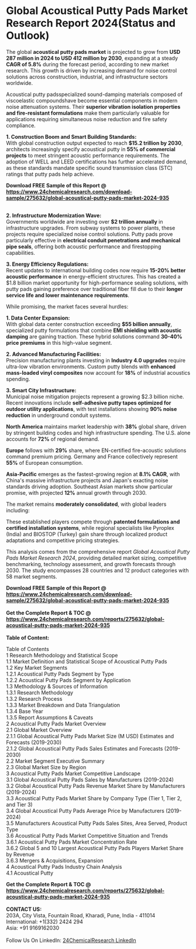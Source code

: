<h1>Global Acoustical Putty Pads Market Research Report 2024(Status and Outlook)</h1><p>The global <strong>acoustical putty pads market</strong> is projected to grow from <strong>USD 287 million in 2024 to USD 412 million by 2030</strong>, expanding at a steady <strong>CAGR of 5.8%</strong> during the forecast period, according to new market research. This growth is driven by increasing demand for noise control solutions across construction, industrial, and infrastructure sectors worldwide.</p><p>Acoustical putty padsspecialized sound-damping materials composed of viscoelastic compoundshave become essential components in modern noise attenuation systems. Their <strong>superior vibration isolation properties and fire-resistant formulations</strong> make them particularly valuable for applications requiring simultaneous noise reduction and fire safety compliance.</p><p><strong>1. Construction Boom and Smart Building Standards:</strong><br>
With global construction output expected to reach <strong>$15.2 trillion by 2030</strong>, architects increasingly specify acoustical putty in <strong>55% of commercial projects</strong> to meet stringent acoustic performance requirements. The adoption of WELL and LEED certifications has further accelerated demand, as these standards mandate specific sound transmission class (STC) ratings that putty pads help achieve.</p><div><b>Download FREE Sample of this Report @ 
            <a href="https://www.24chemicalresearch.com/download-sample/275632/global-acoustical-putty-pads-market-2024-935">
            https://www.24chemicalresearch.com/download-sample/275632/global-acoustical-putty-pads-market-2024-935</a></b></div><br><p><strong>2. Infrastructure Modernization Wave:</strong><br>
Governments worldwide are investing over <strong>$2 trillion annually</strong> in infrastructure upgrades. From subway systems to power plants, these projects require specialized noise control solutions. Putty pads prove particularly effective in <strong>electrical conduit penetrations and mechanical pipe seals</strong>, offering both acoustic performance and firestopping capabilities.</p><p><strong>3. Energy Efficiency Regulations:</strong><br>
Recent updates to international building codes now require <strong>15-20% better acoustic performance</strong> in energy-efficient structures. This has created a $1.8 billion market opportunity for high-performance sealing solutions, with putty pads gaining preference over traditional fiber fill due to their <strong>longer service life and lower maintenance requirements</strong>.</p><p>While promising, the market faces several hurdles:</p><p><strong>1. Data Center Expansion:</strong><br>
With global data center construction exceeding <strong>$55 billion annually</strong>, specialized putty formulations that combine <strong>EMI shielding with acoustic damping</strong> are gaining traction. These hybrid solutions command <strong>30-40% price premiums</strong> in this high-value segment.</p><p><strong>2. Advanced Manufacturing Facilities:</strong><br>
Precision manufacturing plants investing in <strong>Industry 4.0 upgrades</strong> require ultra-low vibration environments. Custom putty blends with <strong>enhanced mass-loaded vinyl composites</strong> now account for <strong>18%</strong> of industrial acoustics spending.</p><p><strong>3. Smart City Infrastructure:</strong><br>
Municipal noise mitigation projects represent a growing $2.3 billion niche. Recent innovations include <strong>self-adhesive putty tapes optimized for outdoor utility applications</strong>, with test installations showing <strong>90% noise reduction</strong> in underground conduit systems.</p><p><strong>North America</strong> maintains market leadership with <strong>38%</strong> global share, driven by stringent building codes and high infrastructure spending. The U.S. alone accounts for <strong>72%</strong> of regional demand.</p><p><strong>Europe</strong> follows with <strong>29%</strong> share, where EN-certified fire-acoustic solutions command premium pricing. Germany and France collectively represent <strong>55%</strong> of European consumption.</p><p><strong>Asia-Pacific</strong> emerges as the fastest-growing region at <strong>8.1% CAGR</strong>, with China's massive infrastructure projects and Japan's exacting noise standards driving adoption. Southeast Asian markets show particular promise, with projected <strong>12%</strong> annual growth through 2030.</p><p>The market remains <strong>moderately consolidated</strong>, with global leaders including:</p><p>These established players compete through <strong>patented formulations and certified installation systems</strong>, while regional specialists like Pyroplex (India) and BIOSTOP (Turkey) gain share through localized product adaptations and competitive pricing strategies.</p><p>This analysis comes from the comprehensive report <em>Global Acoustical Putty Pads Market Research 2024</em>, providing detailed market sizing, competitive benchmarking, technology assessment, and growth forecasts through 2030. The study encompasses 28 countries and 12 product categories with 58 market segments.</p><div><b>Download FREE Sample of this Report @ 
            <a href="https://www.24chemicalresearch.com/download-sample/275632/global-acoustical-putty-pads-market-2024-935">
            https://www.24chemicalresearch.com/download-sample/275632/global-acoustical-putty-pads-market-2024-935</a></b></div><br><div><b>Get the Complete Report & TOC @ 
            <a href="https://www.24chemicalresearch.com/reports/275632/global-acoustical-putty-pads-market-2024-935">
            https://www.24chemicalresearch.com/reports/275632/global-acoustical-putty-pads-market-2024-935</a></b></div><br>
            <b>Table of Content:</b><p>Table of Contents<br />
1 Research Methodology and Statistical Scope<br />
1.1 Market Definition and Statistical Scope of Acoustical Putty Pads<br />
1.2 Key Market Segments<br />
1.2.1 Acoustical Putty Pads Segment by Type<br />
1.2.2 Acoustical Putty Pads Segment by Application<br />
1.3 Methodology & Sources of Information<br />
1.3.1 Research Methodology<br />
1.3.2 Research Process<br />
1.3.3 Market Breakdown and Data Triangulation<br />
1.3.4 Base Year<br />
1.3.5 Report Assumptions & Caveats<br />
2 Acoustical Putty Pads Market Overview<br />
2.1 Global Market Overview<br />
2.1.1 Global Acoustical Putty Pads Market Size (M USD) Estimates and Forecasts (2019-2030)<br />
2.1.2 Global Acoustical Putty Pads Sales Estimates and Forecasts (2019-2030)<br />
2.2 Market Segment Executive Summary<br />
2.3 Global Market Size by Region<br />
3 Acoustical Putty Pads Market Competitive Landscape<br />
3.1 Global Acoustical Putty Pads Sales by Manufacturers (2019-2024)<br />
3.2 Global Acoustical Putty Pads Revenue Market Share by Manufacturers (2019-2024)<br />
3.3 Acoustical Putty Pads Market Share by Company Type (Tier 1, Tier 2, and Tier 3)<br />
3.4 Global Acoustical Putty Pads Average Price by Manufacturers (2019-2024)<br />
3.5 Manufacturers Acoustical Putty Pads Sales Sites, Area Served, Product Type<br />
3.6 Acoustical Putty Pads Market Competitive Situation and Trends<br />
3.6.1 Acoustical Putty Pads Market Concentration Rate<br />
3.6.2 Global 5 and 10 Largest Acoustical Putty Pads Players Market Share by Revenue<br />
3.6.3 Mergers & Acquisitions, Expansion<br />
4 Acoustical Putty Pads Industry Chain Analysis<br />
4.1 Acoustical Putty </p><div><b>Get the Complete Report & TOC @ 
            <a href="https://www.24chemicalresearch.com/reports/275632/global-acoustical-putty-pads-market-2024-935">
            https://www.24chemicalresearch.com/reports/275632/global-acoustical-putty-pads-market-2024-935</a></b></div><br><b>CONTACT US:</b><br>
            203A, City Vista, Fountain Road, Kharadi, Pune, India - 411014<br>
            International: +1(332) 2424 294<br>
            Asia: +91 9169162030 <br><br>
            Follow Us On LinkedIn: <a href="https://www.linkedin.com/company/24chemicalresearch/">24ChemicalResearch LinkedIn</a>